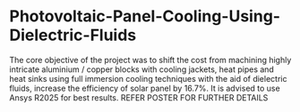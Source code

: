 # Photovoltaic-Panel-Cooling-Using-Dielectric-Fluids
The core objective of the project was to shift the cost from machining highly intricate aluminium / copper blocks with cooling jackets, heat pipes and heat sinks using full immersion cooling techniques with the aid of dielectric fluids, increase the efficiency of solar panel by 16.7%. It is advised to use Ansys R2025 for best results.
REFER POSTER FOR FURTHER DETAILS

